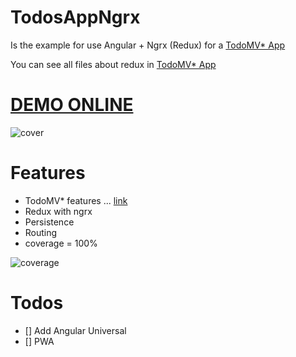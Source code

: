 # TodosAppNgrx

Is the example for use Angular + Ngrx (Redux) for a [TodoMV* App](http://todomvc.com/)

You can see all files about redux in [TodoMV* App](https://github.com/nicobytes/todo-app-ngrx/tree/master/src/redux)

# [DEMO ONLINE](https://todomvc-8d040.firebaseapp.com/)

![cover](https://firebasestorage.googleapis.com/v0/b/todomvc-8d040.appspot.com/o/cover.png?alt=media&token=e8d4f906-4866-4b7a-a51a-f73867f985e3 "cover")

# Features

- TodoMV* features ... [link](https://github.com/tastejs/todomvc/blob/master/app-spec.md#functionality)
- Redux with ngrx
- Persistence
- Routing
- coverage = 100% 

![coverage](https://firebasestorage.googleapis.com/v0/b/todomvc-8d040.appspot.com/o/coverage.png?alt=media&token=e4e0ab21-51f3-4959-8969-381f8a081944 "coverage")

# Todos

- [] Add Angular Universal
- [] PWA